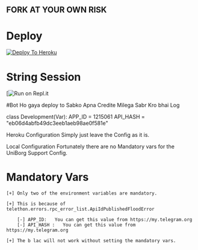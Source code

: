 ##   FORK AT YOUR OWN RISK

#    Deploy


[![Deploy To Heroku](https://www.herokucdn.com/deploy/button.svg)](https://heroku.com/deploy?template=https://github.com/B-Lac/B-Lac-Userbot)


#   String Session


[![Run on Repl.it](https://replit.com/@proffesorx777/replit#main.py)


#Bot Ho gaya deploy to Sabko Apna Credite Milega Sabr Kro bhai Log



class Development(Var):
  APP_ID = 1215061
  API_HASH = "eb06d4abfb49dc3eeb1aeb98ae0f581e"



Heroku Configuration
Simply just leave the Config as it is.


Local Configuration
Fortunately there are no Mandatory vars for the UniBorg Support Config.

# Mandatory Vars
```
[+] Only two of the environment variables are mandatory.

[+] This is because of telethon.errors.rpc_error_list.ApiIdPublishedFloodError

    [-] APP_ID:   You can get this value from https://my.telegram.org
    [-] API_HASH :   You can get this value from https://my.telegram.org
    
[+] The b lac will not work without setting the mandatory vars.
```
